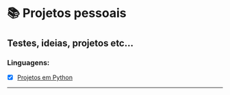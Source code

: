 # :books: Projetos pessoais
## Testes, ideias, projetos etc...
### Linguagens:
- [x] [Projetos em Python](https://github.com/PedroSantana2/projetos-pessoais/tree/main/projetos-em-python)
---
